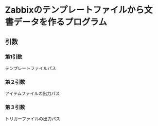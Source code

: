 # Zabbixのテンプレートファイルから文書データを作るプログラム

## 引数
### 第1引数
テンプレートファイルパス

### 第２引数
アイテムファイルの出力パス

### 第３引数
トリガーファイルの出力パス

